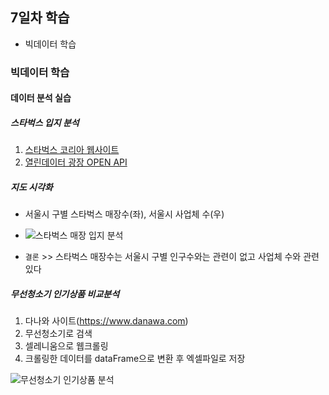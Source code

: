## 7일차 학습
- 빅데이터 학습

### 빅데이터 학습

#### 데이터 분석 실습

##### 스타벅스 입지 분석
1. [스타벅스 코리아 웹사이트](https://www.starbucks.co.kr)
2. [열린데이터 광장 OPEN API]((https://data.seoul.go.kr/))

##### 지도 시각화
- 서울시 구별 스타벅스 매장수(좌), 서울시 사업체 수(우)

- ![스타벅스 매장 입지 분석](https://github.com/king-dong-gun/python_bigdata_analyze/assets/160683545/5421e968-6d0e-4111-9eb4-5067f4d55707)
- `결론` >> 스타벅스 매장수는 서울시 구별 인구수와는 관련이 없고 사업체 수와 관련있다

##### 무선청소기 인기상품 비교분석
1. 다나와 사이트(https://www.danawa.com)
2. 무선청소기로 검색
3. 셀레니움으로 웹크롤링
4. 크롤링한 데이터를 dataFrame으로 변환 후 엑셀파일로 저장

![무선청소기 인기상품 분석](https://github.com/king-dong-gun/python_bigdata_analyze/assets/160683545/daefe4c5-34c7-43aa-b2f0-770a0987c770)

